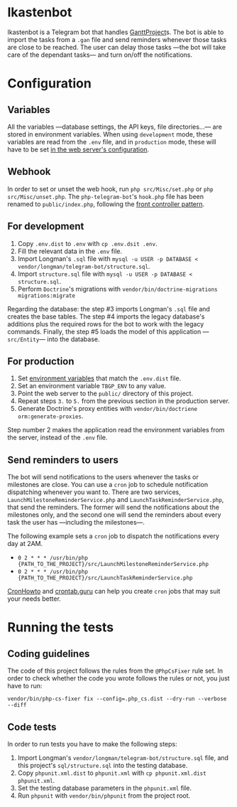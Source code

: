 # Ikastenbot

Ikastenbot is a Telegram bot that handles [GanttProject][1]s. The bot is able
to import the tasks from a `.gan` file and send reminders whenever those tasks
are close to be reached. The user can delay those tasks —the bot will take care
of the dependant tasks— and turn on/off the notifications.

# Configuration
## Variables
All the variables —database settings, the API keys, file directories...— are
stored in environment variables. When using `development` mode, these variables
are read from the `.env` file, and in `production` mode, these will have to be
set [in the web server's configuration][2].

## Webhook
In order to set or unset the web hook, run `php src/Misc/set.php` or
`php src/Misc/unset.php`. The `php-telegram-bot`'s `hook.php` file has been
renamed to `public/index.php`, following the [front controller pattern][3].

## For development
1. Copy `.env.dist` to `.env` with `cp .env.dsit .env`.
2. Fill the relevant data in the `.env` file.
3. Import Longman's `.sql` file with
    `mysql -u USER -p DATABASE < vendor/longman/telegram-bot/structure.sql`.
4. Import `structure.sql` file with
    `mysql -u USER -p DATABASE < structure.sql`.
5. Perform `Doctrine`'s migrations with
    `vendor/bin/doctrine-migrations migrations:migrate`

Regarding the database: the step \#3 imports Longman's `.sql` file and creates
the base tables. The step \#4 imports the legacy database's additions plus the
required rows for the bot to work with the legacy commands. Finally, the step
\#5 loads the model of this application —`src/Entity`— into the database.

## For production
1. Set [environment variables][2] that match the `.env.dist` file.
2. Set an environment variable `TBGP_ENV` to any value.
3. Point the web server to the `public/` directory of this project.
4. Repeat steps `3.` to `5.` from the previous section in the production
    server.
5. Generate Doctrine's proxy entities with
    `vendor/bin/doctriene orm:generate-proxies`.

Step number 2 makes the application read the environment variables from the
server, instead of the `.env` file.

## Send reminders to users
The bot will send notifications to the users whenever the tasks or milestones
are close. You can use a `cron` job to schedule notification dispatching
whenever you want to. There are two services,
`LaunchMilestoneReminderService.php` and `LaunchTaskReminderService.php`, that
send the reminders. The former will send the notifications about the milestones
only, and the second one will send the reminders about every task the user has
—including the milestones—.

The following example sets a `cron` job to dispatch the notifications every day
at 2AM.

* `0 2 * * * /usr/bin/php {PATH_TO_THE_PROJECT}/src/LaunchMilestoneReminderService.php`
* `0 2 * * * /usr/bin/php {PATH_TO_THE_PROJECT}/src/LaunchTaskReminderService.php`

[CronHowto][4] and [crontab.guru][5] can help you create `cron` jobs that may
suit your needs better.

# Running the tests
## Coding guidelines
The code of this project follows the rules from the `@PhpCsFixer` rule set. In
order to check whether the code you wrote follows the rules or not, you just
have to run:

`vendor/bin/php-cs-fixer fix --config=.php_cs.dist --dry-run --verbose --diff`

## Code tests
In order to run tests you have to make the following steps:

1. Import Longman's `vendor/longman/telegram-bot/structure.sql` file, and this
    project's `sql/structure.sql` into the testing database.
2. Copy `phpunit.xml.dist` to `phpunit.xml` with `cp phpunit.xml.dist phpunit.xml`.
3. Set the testing database parameters in the `phpunit.xml` file.
4. Run `phpunit` with `vendor/bin/phpunit` from the project root.

[1]: https://www.ganttproject.biz/
[2]: https://httpd.apache.org/docs/2.4/mod/mod_env.html#setenv
[3]: https://en.wikipedia.org/wiki/Front_controller
[4]: https://help.ubuntu.com/community/CronHowto
[5]: https://crontab.guru/
[6]: https://github.com/FriendsOfPHP/PHP-CS-Fixer#installation
